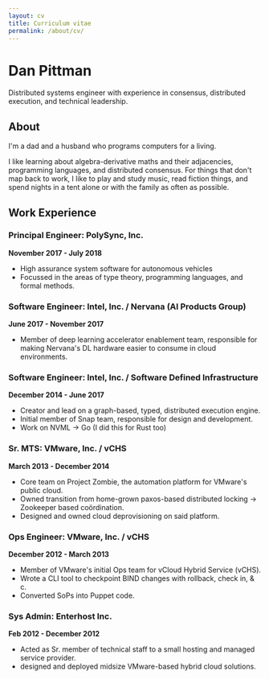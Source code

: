 ```yaml
---
layout: cv
title: Curriculum vitae
permalink: /about/cv/
---
```


Dan Pittman
===========

Distributed systems engineer with experience in consensus, distributed execution, and technical leadership.

## About

I'm a dad and a husband who programs computers for a living.

I like learning about algebra-derivative maths and their adjacencies, programming languages, and distributed consensus. For things that don't map back to work, I like to play and study music, read fiction things, and spend nights in a tent alone or with the family as often as possible.

## Work Experience

### Principal Engineer: PolySync, Inc.

**November 2017 - July 2018**

* High assurance system software for autonomous vehicles
* Focussed in the areas of type theory, programming languages, and formal methods.

### Software Engineer: Intel, Inc. / Nervana (AI Products Group)

**June 2017 - November 2017**

* Member of deep learning accelerator enablement team, responsible for making Nervana's DL hardware easier to consume in cloud environments.

### Software Engineer: Intel, Inc. / Software Defined Infrastructure

**December 2014 - June 2017**

* Creator and lead on a graph-based, typed, distributed execution engine.
* Initial member of Snap team, responsible for design and development.
* Work on NVML -> Go (I did this for Rust too)

### Sr. MTS: VMware, Inc. / vCHS

**March 2013 - December 2014**

* Core team on Project Zombie, the automation platform for VMware's public cloud.
* Owned transition from home-grown paxos-based distributed locking -> Zookeeper based coördination.
* Designed and owned cloud deprovisioning on said platform.

### Ops Engineer: VMware, Inc. / vCHS

**December 2012 - March 2013**

* Member of VMware's initial Ops team for vCloud Hybrid Service (vCHS).
* Wrote a CLI tool to checkpoint BIND changes with rollback, check in, & c.
* Converted SoPs into Puppet code.


### Sys Admin: Enterhost Inc.

**Feb 2012 - December 2012**

* Acted as Sr. member of technical staff to a small hosting and managed service provider.
* designed and deployed midsize VMware-based hybrid cloud solutions.
